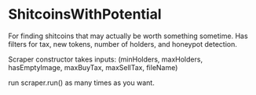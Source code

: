 # ShitcoinsWithPotential
For finding shitcoins that may actually be worth something sometime. Has filters for tax, new tokens, number of holders, and honeypot detection.


Scraper constructor takes inputs: 
(minHolders, maxHolders, hasEmptyImage, maxBuyTax, maxSellTax, fileName)


run scraper.run() as many times as you want.